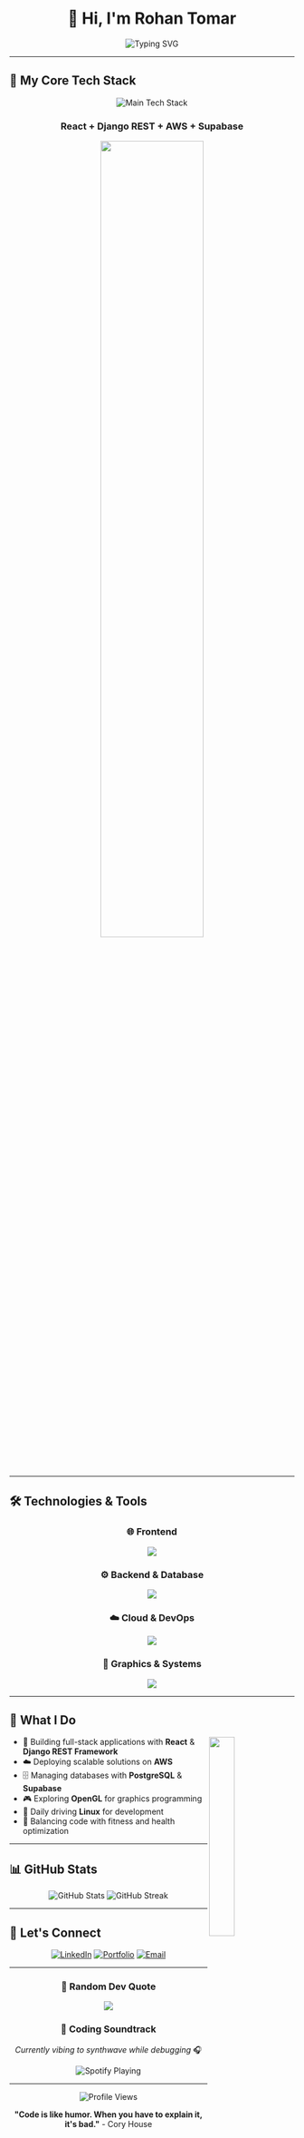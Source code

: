 <div align="center">
  
# 🚀 Hi, I'm Rohan Tomar

<img src="https://readme-typing-svg.herokuapp.com?font=Fira+Code&size=22&duration=3000&pause=1000&color=00F7FF&center=true&vCenter=true&width=600&lines=Tech+%26+Health+Enthusiast;Full+Stack+Developer;Always+Learning+New+Things!" alt="Typing SVG" />

</div>

---

## 💫 My Core Tech Stack

<div align="center">
  <img src="https://skillicons.dev/icons?i=react,django,aws,supabase&theme=dark" alt="Main Tech Stack" />
  
  ### React + Django REST + AWS + Supabase
  
  <img src="https://github.com/SP-XD/SP-XD/blob/main/images/dev-working_rounded.gif?raw=true" width="60%" />
</div>

---

## 🛠️ Technologies & Tools

<div align="center">

### 🌐 Frontend
<img src="https://skillicons.dev/icons?i=react,js,html,css,tailwind&theme=dark" />

### ⚙️ Backend & Database  
<img src="https://skillicons.dev/icons?i=django,python,postgresql,supabase&theme=dark" />

### ☁️ Cloud & DevOps
<img src="https://skillicons.dev/icons?i=aws,linux,docker,git&theme=dark" />

### 🎨 Graphics & Systems
<img src="https://skillicons.dev/icons?i=c,cpp,opengl&theme=dark" />

</div>

---

## 🎯 What I Do

<img align="right" src="https://github.com/7oSkaaa/7oSkaaa/blob/main/Images/Right_Side.gif?raw=true" width="30%"/>

- 🔭 Building full-stack applications with **React** & **Django REST Framework**
- ☁️ Deploying scalable solutions on **AWS**
- 🗄️ Managing databases with **PostgreSQL** & **Supabase**
- 🎮 Exploring **OpenGL** for graphics programming
- 🐧 Daily driving **Linux** for development
- 💪 Balancing code with fitness and health optimization

---

## 📊 GitHub Stats

<div align="center">
  <img src="https://github-readme-stats.vercel.app/api?username=yourusername&show_icons=true&theme=synthwave&hide_border=true&bg_color=0D1117&title_color=00F7FF&icon_color=00F7FF&text_color=FFFFFF" alt="GitHub Stats" />
  
  <img src="https://github-readme-streak-stats.herokuapp.com/?user=yourusername&theme=synthwave&hide_border=true&background=0D1117&stroke=00F7FF&ring=00F7FF&fire=FF6B6B&currStreakLabel=00F7FF" alt="GitHub Streak" />
</div>

---

## 🤝 Let's Connect

<div align="center">
  
[![LinkedIn](https://img.shields.io/badge/LinkedIn-0077B5?style=for-the-badge&logo=linkedin&logoColor=white&labelColor=0077B5)](https://linkedin.com/in/rohan-tomar17/)
[![Portfolio](https://img.shields.io/badge/Portfolio-FF5722?style=for-the-badge&logo=google-chrome&logoColor=white)](https://your-portfolio.com)
[![Email](https://img.shields.io/badge/Email-D14836?style=for-the-badge&logo=gmail&logoColor=white)](mailto:your-email@gmail.com)

</div>

---

<div align="center">
  
### 💭 Random Dev Quote
![](https://quotes-github-readme.vercel.app/api?type=horizontal&theme=dark)

### 🎵 Coding Soundtrack
*Currently vibing to synthwave while debugging* 🎧

<img src="https://spotify-github-profile.vercel.app/api/spotify-playing?username=your-spotify-username&theme=dark" alt="Spotify Playing" />

---

<img src="https://komarev.com/ghpvc/?username=yourusername&label=Profile%20Views&color=00F7FF&style=flat-square" alt="Profile Views" />

**"Code is like humor. When you have to explain it, it's bad."** - Cory House

</div>
